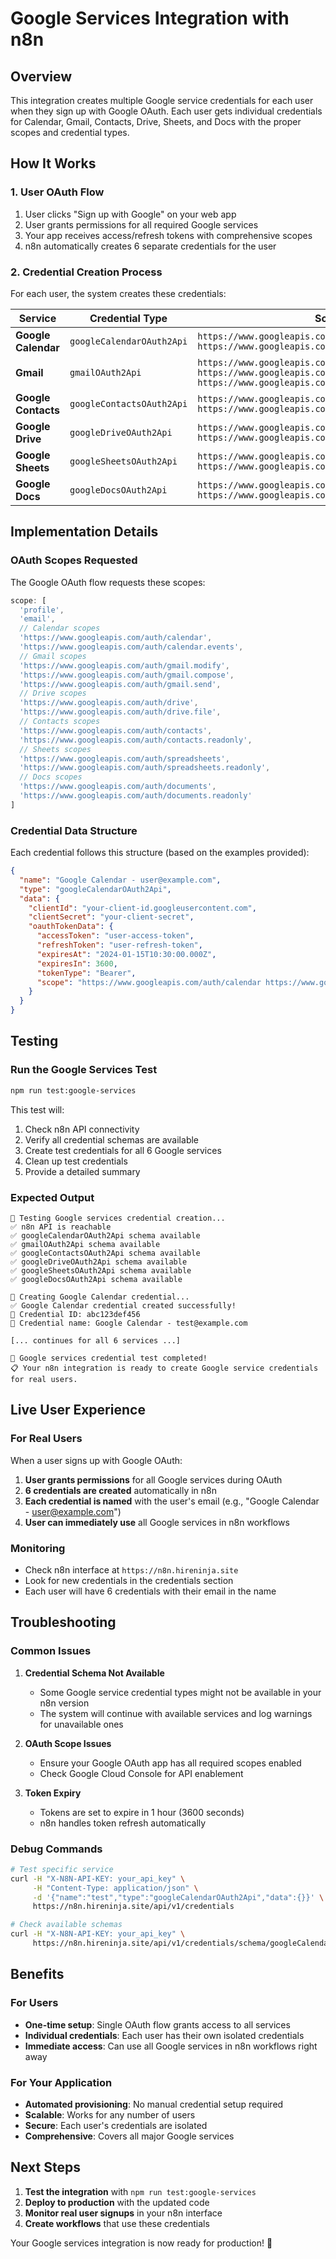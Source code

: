 # Google Services Integration with n8n

## Overview

This integration creates multiple Google service credentials for each user when they sign up with Google OAuth. Each user gets individual credentials for Calendar, Gmail, Contacts, Drive, Sheets, and Docs with the proper scopes and credential types.

## How It Works

### 1. User OAuth Flow
1. User clicks "Sign up with Google" on your web app
2. User grants permissions for all required Google services
3. Your app receives access/refresh tokens with comprehensive scopes
4. n8n automatically creates 6 separate credentials for the user

### 2. Credential Creation Process
For each user, the system creates these credentials:

| Service | Credential Type | Scopes |
|---------|----------------|---------|
| **Google Calendar** | `googleCalendarOAuth2Api` | `https://www.googleapis.com/auth/calendar https://www.googleapis.com/auth/calendar.events` |
| **Gmail** | `gmailOAuth2Api` | `https://www.googleapis.com/auth/gmail.modify https://www.googleapis.com/auth/gmail.compose https://www.googleapis.com/auth/gmail.send` |
| **Google Contacts** | `googleContactsOAuth2Api` | `https://www.googleapis.com/auth/contacts https://www.googleapis.com/auth/contacts.readonly` |
| **Google Drive** | `googleDriveOAuth2Api` | `https://www.googleapis.com/auth/drive https://www.googleapis.com/auth/drive.file` |
| **Google Sheets** | `googleSheetsOAuth2Api` | `https://www.googleapis.com/auth/spreadsheets https://www.googleapis.com/auth/spreadsheets.readonly` |
| **Google Docs** | `googleDocsOAuth2Api` | `https://www.googleapis.com/auth/documents https://www.googleapis.com/auth/documents.readonly` |

## Implementation Details

### OAuth Scopes Requested
The Google OAuth flow requests these scopes:
```javascript
scope: [
  'profile', 
  'email',
  // Calendar scopes
  'https://www.googleapis.com/auth/calendar',
  'https://www.googleapis.com/auth/calendar.events',
  // Gmail scopes
  'https://www.googleapis.com/auth/gmail.modify',
  'https://www.googleapis.com/auth/gmail.compose',
  'https://www.googleapis.com/auth/gmail.send',
  // Drive scopes
  'https://www.googleapis.com/auth/drive',
  'https://www.googleapis.com/auth/drive.file',
  // Contacts scopes
  'https://www.googleapis.com/auth/contacts',
  'https://www.googleapis.com/auth/contacts.readonly',
  // Sheets scopes
  'https://www.googleapis.com/auth/spreadsheets',
  'https://www.googleapis.com/auth/spreadsheets.readonly',
  // Docs scopes
  'https://www.googleapis.com/auth/documents',
  'https://www.googleapis.com/auth/documents.readonly'
]
```

### Credential Data Structure
Each credential follows this structure (based on the examples provided):

```json
{
  "name": "Google Calendar - user@example.com",
  "type": "googleCalendarOAuth2Api",
  "data": {
    "clientId": "your-client-id.googleusercontent.com",
    "clientSecret": "your-client-secret",
    "oauthTokenData": {
      "accessToken": "user-access-token",
      "refreshToken": "user-refresh-token",
      "expiresAt": "2024-01-15T10:30:00.000Z",
      "expiresIn": 3600,
      "tokenType": "Bearer",
      "scope": "https://www.googleapis.com/auth/calendar https://www.googleapis.com/auth/calendar.events"
    }
  }
}
```

## Testing

### Run the Google Services Test
```bash
npm run test:google-services
```

This test will:
1. Check n8n API connectivity
2. Verify all credential schemas are available
3. Create test credentials for all 6 Google services
4. Clean up test credentials
5. Provide a detailed summary

### Expected Output
```
🧪 Testing Google services credential creation...
✅ n8n API is reachable
✅ googleCalendarOAuth2Api schema available
✅ gmailOAuth2Api schema available
✅ googleContactsOAuth2Api schema available
✅ googleDriveOAuth2Api schema available
✅ googleSheetsOAuth2Api schema available
✅ googleDocsOAuth2Api schema available

🔧 Creating Google Calendar credential...
✅ Google Calendar credential created successfully!
📄 Credential ID: abc123def456
📄 Credential name: Google Calendar - test@example.com

[... continues for all 6 services ...]

🎉 Google services credential test completed!
📋 Your n8n integration is ready to create Google service credentials for real users.
```

## Live User Experience

### For Real Users
When a user signs up with Google OAuth:

1. **User grants permissions** for all Google services during OAuth
2. **6 credentials are created** automatically in n8n
3. **Each credential is named** with the user's email (e.g., "Google Calendar - user@example.com")
4. **User can immediately use** all Google services in n8n workflows

### Monitoring
- Check n8n interface at `https://n8n.hireninja.site`
- Look for new credentials in the credentials section
- Each user will have 6 credentials with their email in the name

## Troubleshooting

### Common Issues

1. **Credential Schema Not Available**
   - Some Google service credential types might not be available in your n8n version
   - The system will continue with available services and log warnings for unavailable ones

2. **OAuth Scope Issues**
   - Ensure your Google OAuth app has all required scopes enabled
   - Check Google Cloud Console for API enablement

3. **Token Expiry**
   - Tokens are set to expire in 1 hour (3600 seconds)
   - n8n handles token refresh automatically

### Debug Commands
```bash
# Test specific service
curl -H "X-N8N-API-KEY: your_api_key" \
     -H "Content-Type: application/json" \
     -d '{"name":"test","type":"googleCalendarOAuth2Api","data":{}}' \
     https://n8n.hireninja.site/api/v1/credentials

# Check available schemas
curl -H "X-N8N-API-KEY: your_api_key" \
     https://n8n.hireninja.site/api/v1/credentials/schema/googleCalendarOAuth2Api
```

## Benefits

### For Users
- **One-time setup**: Single OAuth flow grants access to all services
- **Individual credentials**: Each user has their own isolated credentials
- **Immediate access**: Can use all Google services in n8n workflows right away

### For Your Application
- **Automated provisioning**: No manual credential setup required
- **Scalable**: Works for any number of users
- **Secure**: Each user's credentials are isolated
- **Comprehensive**: Covers all major Google services

## Next Steps

1. **Test the integration** with `npm run test:google-services`
2. **Deploy to production** with the updated code
3. **Monitor real user signups** in your n8n interface
4. **Create workflows** that use these credentials

Your Google services integration is now ready for production! 🚀
